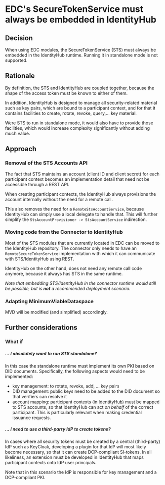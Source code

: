 # EDC's SecureTokenService must always be embedded in IdentityHub

## Decision

When using EDC modules, the SecureTokenService (STS) must always be embedded in the IdentityHub runtime. Running it in
standalone mode is not supported.

## Rationale

By definition, the STS and IdentityHub are coupled together, because the shape of the access token must be known to
either of them.

In addition, IdentityHub is designed to manage all security-related material such as key pairs, which are
bound to a participant context, and for that it contains facilities to create, rotate, revoke, query,... key material.

Were STS to run in standalone mode, it would also have to provide those facilities, which would increase complexity
significantly without adding much value.

## Approach

### Removal of the STS Accounts API

The fact that STS maintains an account (client ID and client secret) for each participant context becomes an
implementation detail that need not be accessible through a REST API.

When creating participant contexts, the IdentityHub always provisions the account internally without the need for a
remote call.

This also removes the need for a `RemoteStsAccountService`, because IdentityHub can simply use a local delegate to
handle that. This will further simplify the `StsAccountProvisioner -> StsAccountService` indirection.

### Moving code from the Connector to IdentityHub

Most of the STS modules that are currently located in EDC can be moved to the IdentityHub repository. The connector only
needs to have an `RemoteSecureTokenService` implementation with which it can communicate with STS/IdentityHub using
REST.

IdentityHub on the other hand, does not need any remote call code anymore, because it always has STS in the same
runtime.

_Note that embedding STS/IdentityHub in the connector runtime would still be possible, but is **not** a recommended
deployment scenario._

### Adapting MinimumViableDataspace

MVD will be modified (and simplified) accordingly.

## Further considerations

### What if

##### ... I absolutely want to run STS standalone?

In this case the standalone runtime must implement its own PKI based on DID documents. Specifically, the following
aspects would need to be implemented:

- key management: to rotate, revoke, add, ... key pairs
- DID management: public keys need to be added to the DID document so that verifiers can resolve it
- account mapping: participant contexts (in IdentityHub) must be mapped to STS accounts, so that IdentityHub can act _on
  behalf_ of the correct participant. This is particularly relevant when making credential issuance requests.

##### ... I need to use a third-party IdP to create tokens?

In cases where all security tokens must be created by a central (third-party) IdP such as KeyCloak, developing a plugin
for that IdP will most likely become necessary, so that it can create DCP-compliant SI-tokens. In all likeliness, an
extension must be developed in IdentityHub that maps participant contexts onto IdP user principals.

Note that in this scenario the IdP is responsible for key management and a DCP-compliant PKI.
